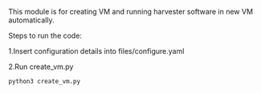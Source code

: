 This module is for creating VM and running harvester software in new VM automatically.

Steps to run the code:

1.Insert configuration details into files/configure.yaml

2.Run create_vm.py

    python3 create_vm.py
